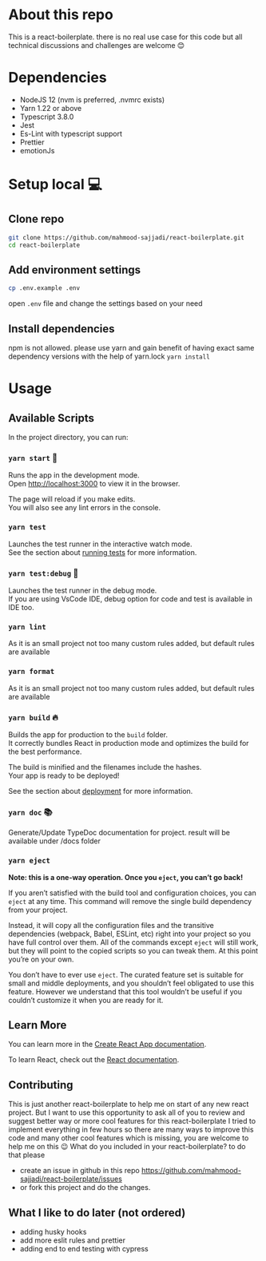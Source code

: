 # About this repo
This is a react-boilerplate. there is no real use case for this code but all technical discussions and challenges are welcome :blush:

# Dependencies
* NodeJS 12 (nvm is preferred, .nvmrc exists)
* Yarn 1.22 or above
* Typescript 3.8.0
* Jest
* Es-Lint with typescript support
* Prettier
* emotionJs

# Setup local :computer:
## Clone repo
```bash
git clone https://github.com/mahmood-sajjadi/react-boilerplate.git
cd react-boilerplate
```

## Add environment settings
```bash
cp .env.example .env
```
open `.env` file and change the settings based on your need

## Install dependencies
npm is not allowed. please use yarn and gain benefit of having exact same dependency versions with the help of yarn.lock
`yarn install`

# Usage

## Available Scripts

In the project directory, you can run:

### `yarn start` :running:

Runs the app in the development mode.<br />
Open [http://localhost:3000](http://localhost:3000) to view it in the browser.

The page will reload if you make edits.<br />
You will also see any lint errors in the console.

### `yarn test`

Launches the test runner in the interactive watch mode.<br />
See the section about [running tests](https://facebook.github.io/create-react-app/docs/running-tests) for more information.

### `yarn test:debug` :bug:

Launches the test runner in the debug mode.<br />
If you are using VsCode IDE, debug option for code and test is available in IDE too.

### `yarn lint`
As it is an small project not too many custom rules added, but default rules are available

### `yarn format`
As it is an small project not too many custom rules added, but default rules are available

### `yarn build` :fire:

Builds the app for production to the `build` folder.<br />
It correctly bundles React in production mode and optimizes the build for the best performance.

The build is minified and the filenames include the hashes.<br />
Your app is ready to be deployed!

See the section about [deployment](https://facebook.github.io/create-react-app/docs/deployment) for more information.

### `yarn doc` :books:

Generate/Update TypeDoc documentation for project. result will be available under /docs folder

### `yarn eject`

**Note: this is a one-way operation. Once you `eject`, you can’t go back!**

If you aren’t satisfied with the build tool and configuration choices, you can `eject` at any time. This command will remove the single build dependency from your project.

Instead, it will copy all the configuration files and the transitive dependencies (webpack, Babel, ESLint, etc) right into your project so you have full control over them. All of the commands except `eject` will still work, but they will point to the copied scripts so you can tweak them. At this point you’re on your own.

You don’t have to ever use `eject`. The curated feature set is suitable for small and middle deployments, and you shouldn’t feel obligated to use this feature. However we understand that this tool wouldn’t be useful if you couldn’t customize it when you are ready for it.

## Learn More

You can learn more in the [Create React App documentation](https://facebook.github.io/create-react-app/docs/getting-started).

To learn React, check out the [React documentation](https://reactjs.org/).

## Contributing
This is just another react-boilerplate to help me on start of any new react project.
But I want to use this opportunity to ask all of you to review and suggest better way or more cool features for this react-boilerplate
I tried to implement everything in few hours so there are many ways to improve this code and many other cool features which is missing, you are welcome to help me on this :wink:
What do you included in your react-boilerplate?
to do that please
* create an issue in github in this repo https://github.com/mahmood-sajjadi/react-boilerplate/issues
* or fork this project and do the changes.

## What I like to do later (not ordered)
* adding husky hooks
* add more eslit rules and prettier
* adding end to end testing with cypress
